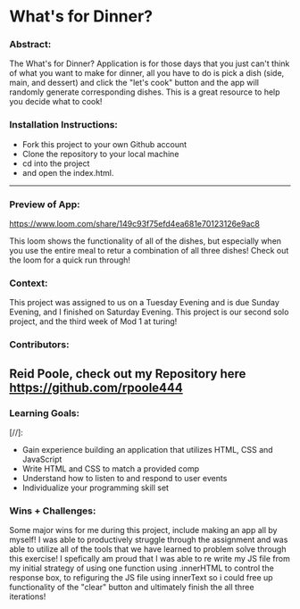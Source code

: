 # What's for Dinner? 

### Abstract:
The What's for Dinner? Application is for those days that you just can't think of what you want to make for dinner, all you have to do is pick a dish (side, main, and dessert) and click the "let's cook" button and the app will randomly generate corresponding dishes. This is a great resource to help you decide what to cook!

### Installation Instructions:
- Fork this project to your own Github account
- Clone the repository to your local machine
- cd into the project
- and open the index.html.

---------------------------------------------------------------------------------------------------------------------------------------------------------

### Preview of App:
https://www.loom.com/share/149c93f75efd4ea681e70123126e9ac8

This loom shows the functionality of all of the dishes, but especially when you use the entire meal to retur a combination of all three dishes! Check out the loom for a quick run through!

### Context:
This project was assigned to us on a Tuesday Evening and is due Sunday Evening, and I finished on Saturday Evening.  This project is our second solo project, and the third week of Mod 1 at turing!

### Contributors:
Reid Poole, check out my Repository here https://github.com/rpoole444
---------------------------------------------------------------------------------------------------------------------------------------------------------
### Learning Goals:
[//]:  
- Gain experience building an application that utilizes HTML, CSS and JavaScript
- Write HTML and CSS to match a provided comp
- Understand how to listen to and respond to user events
- Individualize your programming skill set

### Wins + Challenges:

Some major wins for me during this project, include making an app all by myself! I was able to productively struggle through the assignment and was able to utilize all of the tools that we have learned to problem solve through this exercise!  I spefically am proud that I was able to re write my JS file from my initial strategy of using one function using .innerHTML to control the response box, to refiguring the JS file using innerText so i could free up functionality of the "clear" button and ultimately finish the all three iterations!
